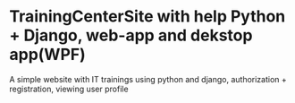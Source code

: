 # TrainingCenterSite with help Python + Django, web-app and dekstop app(WPF)
A simple website with IT trainings using python and django, authorization + registration, viewing user profile
